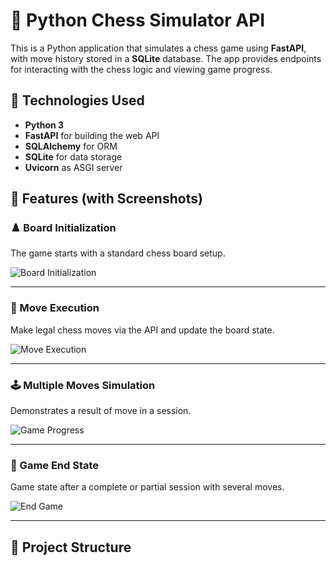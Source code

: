 # 🧠 Python Chess Simulator API

This is a Python application that simulates a chess game using **FastAPI**, with move history stored in a **SQLite** database. The app provides endpoints for interacting with the chess logic and viewing game progress.

## 🚀 Technologies Used

- **Python 3**
- **FastAPI** for building the web API
- **SQLAlchemy** for ORM
- **SQLite** for data storage
- **Uvicorn** as ASGI server

## 📸 Features (with Screenshots)

### ♟️ Board Initialization
The game starts with a standard chess board setup.

![Board Initialization](game_start.png)

---

### 🔁 Move Execution
Make legal chess moves via the API and update the board state.

![Move Execution](move_example.png)

---

### 🕹️ Multiple Moves Simulation
Demonstrates a result of move in a session.

![Game Progress](result_of_move.png)

---

### 🏁 Game End State
Game state after a complete or partial session with several moves.

![End Game](game_end.png)

---

## 📂 Project Structure

